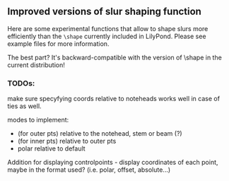 Improved versions of slur shaping function
------------------------------------------

Here are some experimental functions that allow to shape slurs more efficiently
than the `\shape` currently included in LilyPond.  Please see example files for
more information.

The best part?  It's backward-compatible with the version of \shape in the current distribution!

### TODOs:

make sure specyfying coords relative to noteheads works well in case of ties as well.

modes to implement:
- (for outer pts) relative to the notehead, stem or beam (?)
- (for inner pts) relative to outer pts
- polar relative to default

Addition for displaying controlpoints - display coordinates of each point, maybe in the format used? (i.e. polar, offset, absolute...)
